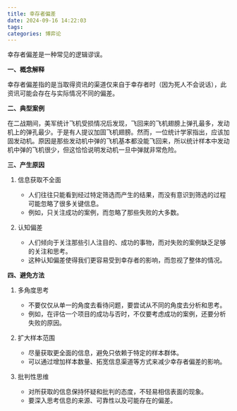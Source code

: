 ```yaml
---
title: 幸存者偏差
date: 2024-09-16 14:22:03
tags:
categories: 博弈论
---
```

幸存者偏差是一种常见的逻辑谬误。

<!-- more -->

**一、概念解释**

幸存者偏差指的是当取得资讯的渠道仅来自于幸存者时（因为死人不会说话），此资讯可能会存在与实际情况不同的偏差。

**二、典型案例**

在二战期间，美军统计飞机受损情况后发现，飞回来的飞机翅膀上弹孔最多，发动机上的弹孔最少。于是有人提议加固飞机翅膀。然而，一位统计学家指出，应该加固发动机。原因是那些发动机中弹的飞机基本都没能飞回来，所以统计样本中发动机中弹的飞机很少，但这恰恰说明发动机一旦中弹就非常危险。

**三、产生原因**

1. 信息获取不全面
   - 人们往往只能看到经过特定筛选而产生的结果，而没有意识到筛选的过程可能忽略了很多关键信息。
   - 例如，只关注成功的案例，而忽略了那些失败的大多数。

2. 认知偏差
   - 人们倾向于关注那些引人注目的、成功的事物，而对失败的案例缺乏足够的关注和思考。
   - 这种认知偏差使得我们更容易受到幸存者的影响，而忽视了整体的情况。

**四、避免方法**

1. 多角度思考
   - 不要仅仅从单一的角度去看待问题，要尝试从不同的角度去分析和思考。
   - 例如，在评估一个项目的成功与否时，不仅要考虑成功的案例，还要分析失败的原因。

2. 扩大样本范围
   - 尽量获取更全面的信息，避免只依赖于特定的样本群体。
   - 可以通过增加样本数量、拓宽信息渠道等方式来减少幸存者偏差的影响。

3. 批判性思维
   - 对所获取的信息保持怀疑和批判的态度，不轻易相信表面的现象。
   - 要深入思考信息的来源、可靠性以及可能存在的偏差。